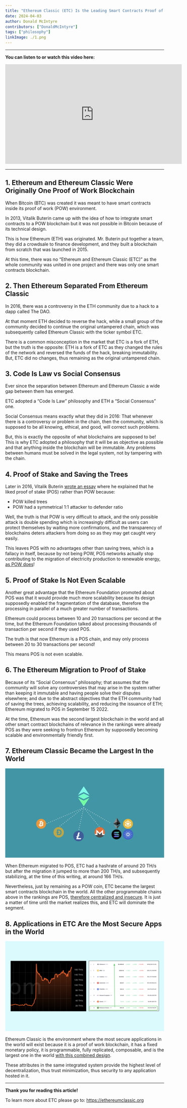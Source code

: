 ```yaml
---
title: "Ethereum Classic (ETC) Is the Leading Smart Contracts Proof of Work Blockchain In the World"
date: 2024-04-03
author: Donald McIntyre
contributors: ["DonaldMcIntyre"]
tags: ["philosophy"]
linkImage: ./1.png
---
```


---
**You can listen to or watch this video here:**

<iframe width="560" height="315" src="https://www.youtube.com/embed/BWb6gd924iA" title="YouTube video player" frameborder="0" allow="accelerometer; autoplay; clipboard-write; encrypted-media; gyroscope; picture-in-picture; web-share" allowfullscreen></iframe>

---

## 1. Ethereum and Ethereum Classic Were Originally One Proof of Work Blockchain

When Bitcoin (BTC) was created it was meant to have smart contracts inside its proof of work (POW) environment.

In 2013, Vitalik Buterin came up with the idea of how to integrate smart contracts to a POW blockchain but it was not possible in Bitcoin because of its technical design.

This is how Ethereum (ETH) was originated. Mr. Buterin put together a team, they did a crowdsale to finance development, and they built a blockchain from scratch that was launched in 2015.

At this time, there was no “Ethereum and Ethereum Classic (ETC)” as the whole community was united in one project and there was only one smart contracts blockchain.

## 2. Then Ethereum Separated From Ethereum Classic

In 2016, there was a controversy in the ETH community due to a hack to a dapp called The DAO. 

At that moment ETH decided to reverse the hack, while a small group of the community decided to continue the original untampered chain, which was subsequently called Ethereum Classic with the ticker symbol ETC.

There is a common misconception in the market that ETC is a fork of ETH, but the truth is the opposite: ETH is a fork of ETC as they changed the rules of the network and reversed the funds of the hack, breaking immutability. But, ETC did no changes, thus remaining as the original untampered chain.

## 3. Code Is Law vs Social Consensus

Ever since the separation between Ethereum and Ethereum Classic a wide gap between them has emerged.

ETC adopted a “Code Is Law” philosophy and ETH a “Social Consensus” one.

Social Consensus means exactly what they did in 2016: That whenever there is a controversy or problem in the chain, then the community, which is supposed to be all knowing, ethical, and good, will correct such problems.

But, this is exactly the opposite of what blockchains are supposed to be! This is why ETC adopted a philosophy that it will be as objective as possible and that anything inside the blockchain will be immutable. Any problems between humans must be solved in the legal system, not by tampering with the chain.  

## 4. Proof of Stake and Saving the Trees

Later in 2016, Vitalik Buterin [wrote an essay](https://medium.com/@VitalikButerin/a-proof-of-stake-design-philosophy-506585978d51) where he explained that he liked proof of stake (POS) rather than POW because:

- POW killed trees
- POW had a symmetrical 1:1 attacker to defender ratio

Well, the truth is that POW is very difficult to attack, and the only possible attack is double spending which is increasingly difficult as users can protect themselves by waiting more confirmations, and the transparency of blockchains deters attackers from doing so as they may get caught very easily.

This leaves POS with no advantages other than saving trees, which is a fallacy in itself, because by not being POW, POS networks actually stop contributing to the migration of electricity production to renewable energy, [as POW does](https://pubs.acs.org/doi/10.1021/acssuschemeng.2c06077#)!

## 5. Proof of Stake Is Not Even Scalable

Another great advantage that the Ethereum Foundation promoted about POS was that it would provide much more scalability because its design supposedly enabled the fragmentation of the database, therefore the processing in parallel of a much greater number of transactions.

Ethereum could process between 10 and 20 transactions per second at the time, but the Ethereum Foundation talked about processing thousands of transaction per second if they used POS.

The truth is that now Ethereum is a POS chain, and may only process between 20 to 30 transactions per second!

This means POS is not even scalable. 

## 6. The Ethereum Migration to Proof of Stake

Because of its “Social Consensus” philosophy; that assumes that the community will solve any controversies that may arise in the system rather than keeping it immutable and having people solve their disputes elsewhere; and due to the abstract objectives that the ETH community had of saving the trees, achieving scalability, and reducing the issuance of ETH; Ethereum migrated to POS in September 15 2022.

At the time, Ethereum was the second largest blockchain in the world and all other smart contract blockchains of relevance in the rankings were already POS as they were seeking to frontrun Ethereum by supposedly becoming scalable and environmentally friendly first.

## 7. Ethereum Classic Became the Largest In the World

![](./1.png)

When Ethereum migrated to POS, ETC had a hashrate of around 20 TH/s but after the migration it jumped to more than 200 TH/s, and subsequently stabilizing, at the time of this writing, at around 166 TH/s.

Nevertheless, just by remaining as a POW coin, ETC became the largest smart contracts blockchain in the world. All the other programmable chains above in the rankings are POS, [therefore centralized and insecure](https://ethereumclassic.org/blog/2023-12-27-ethereum-classic-at-scale-is-decentralized-ethereum-is-centralized). It is just a matter of time until the market realizes this, and ETC will dominate the segment.

## 8. Applications in ETC Are the Most Secure Apps in the World

![](./2.png)

Ethereum Classic is the environment where the most secure applications in the world will exist because it is a proof of work blockchain, it has a fixed monetary policy, it is programmable, fully replicated, composable, and is the largest one in the world [with this combined design](https://ethereumclassic.org/blog/2023-12-05-the-7-keys-to-ethereum-classic-success).

These attributes in the same integrated system provide the highest level of decentralization, thus trust minimization, thus security to any application hosted in it.

---

**Thank you for reading this article!**

To learn more about ETC please go to: https://ethereumclassic.org
